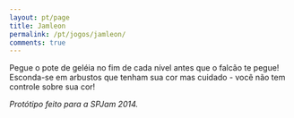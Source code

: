```yaml
---
layout: pt/page
title: Jamleon
permalink: /pt/jogos/jamleon/
comments: true
---
```


Pegue o pote de geléia no fim de cada nível antes que o falcão te pegue!
Esconda-se em arbustos que tenham sua cor mas cuidado - você não tem controle sobre sua cor!

<div id="gameDiv">
  <script src="lib/phaser-arcade-physics.min.js" charset="utf-8"></script>
  <script src="src/boot.js" charset="utf-8"></script>
  <script src="src/load.js" charset="utf-8"></script>
  <script src="src/help.js" charset="utf-8"></script>
  <script src="src/menu.js" charset="utf-8"></script>
  <script src="src/play.js" charset="utf-8"></script>
  <script src="src/credits.js" charset="utf-8"></script>
  <script src="src/win.js" charset="utf-8"></script>
  <script src="src/level_1.js" charset="utf-8"></script>
  <script src="src/level_2.js" charset="utf-8"></script>
  <script src="src/level_3.js" charset="utf-8"></script>
  <script src="src/main.js" charset="utf-8"></script>
</div>

*Protótipo feito para a SPJam 2014.*
